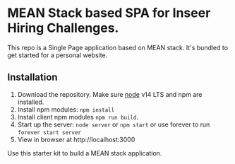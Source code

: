 # MEAN Stack based SPA for Inseer Hiring Challenges.

This repo is a Single Page application based on MEAN stack. It's bundled to get started for a personal website.
## Installation
1. Download the repository. Make sure [node](https://nodejs.org/en/download/) v14 LTS and npm are installed.
2. Install npm modules: `npm install`
3. Install client npm modules `npm run build`.
4. Start up the server: `node server` or `npm start` or use forever to run `forever start server`
5. View in browser at http://localhost:3000

Use this starter kit to build a MEAN stack application.
